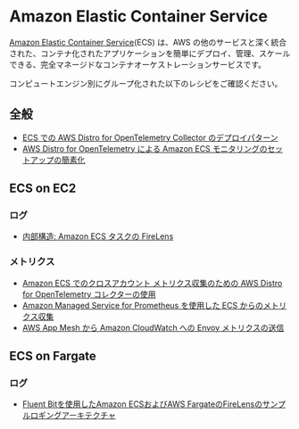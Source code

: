 # Amazon Elastic Container Service

[Amazon Elastic Container Service][ecs-main](ECS) は、AWS の他のサービスと深く統合された、コンテナ化されたアプリケーションを簡単にデプロイ、管理、スケールできる、完全マネージドなコンテナオーケストレーションサービスです。

コンピュートエンジン別にグループ化された以下のレシピをご確認ください。

## 全般

- [ECS での AWS Distro for OpenTelemetry Collector のデプロイパターン][adot-patterns-ecs]
- [AWS Distro for OpenTelemetry による Amazon ECS モニタリングのセットアップの簡素化][ecs-adot-integration]

## ECS on EC2

### ログ

- [内部構造: Amazon ECS タスクの FireLens][firelens-uth]

### メトリクス

- [Amazon ECS でのクロスアカウント メトリクス収集のための AWS Distro for OpenTelemetry コレクターの使用][adot-xaccount-metrics]
- [Amazon Managed Service for Prometheus を使用した ECS からのメトリクス収集][ecs-amp]
- [AWS App Mesh から Amazon CloudWatch への Envoy メトリクスの送信][ecs-appmesh-cw]

## ECS on Fargate

### ログ

- [Fluent Bitを使用したAmazon ECSおよびAWS FargateのFireLensのサンプルロギングアーキテクチャ][firelens-fb]


[ecs-main]: https://aws.amazon.com/ecs/
[adot-patterns-ecs]: https://aws.amazon.com/blogs/opensource/deployment-patterns-for-the-aws-distro-for-opentelemetry-collector-with-amazon-elastic-container-service/
[firelens-uth]: https://aws.amazon.com/blogs/containers/under-the-hood-firelens-for-amazon-ecs-tasks/  
[adot-xaccount-metrics]: https://aws.amazon.com/blogs/opensource/using-aws-distro-for-opentelemetry-collector-for-cross-account-metrics-collection-on-amazon-ecs/
[ecs-amp]: https://aws.amazon.com/blogs/opensource/metrics-collection-from-amazon-ecs-using-amazon-managed-service-for-prometheus/
[firelens-fb]: https://github.com/aws-samples/amazon-ecs-firelens-examples#fluent-bit-examples
[ecs-adot-integration]: https://aws.amazon.com/blogs/opensource/simplifying-amazon-ecs-monitoring-set-up-with-aws-distro-for-opentelemetry/
[ecs-appmesh-cw]: https://aws.amazon.com/blogs/containers/sending-envoy-metrics-from-aws-app-mesh-to-amazon-cloudwatch/
